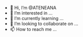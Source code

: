 - 👋 Hi, I’m @ATENEANA
- 👀 I’m interested in ...
- 🌱 I’m currently learning ...
- 💞️ I’m looking to collaborate on ...
- 📫 How to reach me ...

<!---
ATENEANA/ATENEANA is a ✨ special ✨ repository because its `README.md` (this file) appears on your GitHub profile.
You can click the Preview link to take a look at your changes.
--->
